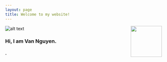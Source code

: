 ```yaml
---
layout: page
title: Welcome to my website!
---
```



![alt text](https://github.com/vnguyenbfb/vnguyenbfb.github.io/tree/master/assets/images/Profile_pic_RESIZE2.png "Profile Pic")
<img align="right" width="100" height="100" src="http://www.fillmurray.com/100/100">

### Hi, I am Van Nguyen.
#### .
